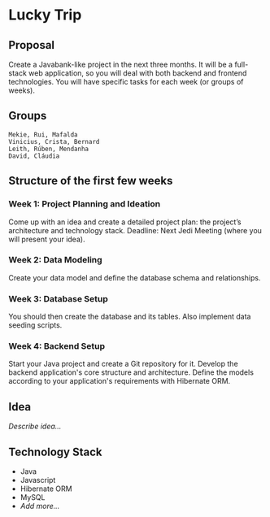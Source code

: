 # Lucky Trip

## Proposal

Create a Javabank-like project in the next three months. It will be a full-stack web application, so you will deal with both backend and frontend technologies. You will have specific tasks for each week (or groups of weeks).

## Groups

    Mekie, Rui, Mafalda
    Vinicius, Crista, Bernard
    Leith, Rúben, Mendanha
    David, Cláudia

## Structure of the first few weeks

### Week 1: Project Planning and Ideation
Come up with an idea and create a detailed project plan: the project’s architecture and technology stack. Deadline: Next Jedi Meeting (where you will present your idea).

### Week 2: Data Modeling
Create your data model and define the database schema and relationships.

### Week 3: Database Setup
You should then create the database and its tables. Also implement data seeding scripts.

### Week 4: Backend Setup
Start your Java project and create a Git repository for it. Develop the backend application's core structure and architecture. Define the models according to your application's requirements with Hibernate ORM.

## Idea

_Describe idea..._

## Technology Stack

- Java
- Javascript
- Hibernate ORM
- MySQL
- _Add more..._